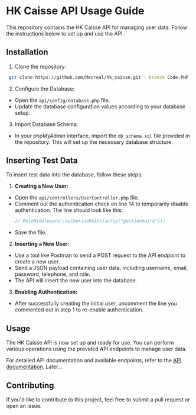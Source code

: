 # HK Caisse API Usage Guide

This repository contains the HK Caisse API for managing user data. Follow the instructions below to set up and use the API.

## Installation

1. Clone the repository:
  ```bash
   git clone https://github.com/Mecreal/hk_caisse.git --branch Code-PHP
  ```

2. Configure the Database:
- Open the `api/config/database.php` file.
- Update the database configuration values according to your database setup.

3. Import Database Schema:
- In your phpMyAdmin interface, import the `db_schema.sql` file provided in the repository. This will set up the necessary database structure.

## Inserting Test Data

To insert test data into the database, follow these steps:

1. **Creating a New User:**
- Open the `api/controllers/UserController.php` file.
- Comment out the authentication check on line 14 to temporarily disable authentication. The line should look like this:
  ```php
  // RoleMiddleware::authorizeRoles(array("gestionnaire"));
  ```
- Save the file.

2. **Inserting a New User:**
- Use a tool like Postman to send a POST request to the API endpoint to create a new user.
- Send a JSON payload containing user data, including username, email, password, telephone, and role.
- The API will insert the new user into the database.

3. **Enabling Authentication:**
- After successfully creating the initial user, uncomment the line you commented out in step 1 to re-enable authentication.

## Usage

The HK Caisse API is now set up and ready for use. You can perform various operations using the provided API endpoints to manage user data.

For detailed API documentation and available endpoints, refer to the [API documentation](link-to-api-docs). Later...

## Contributing

If you'd like to contribute to this project, feel free to submit a pull request or open an issue.



 
 
